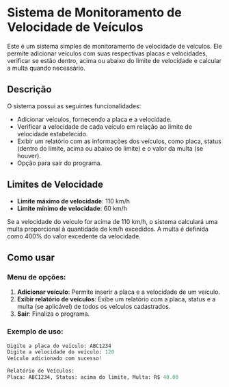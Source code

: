 # Sistema de Monitoramento de Velocidade de Veículos

Este é um sistema simples de monitoramento de velocidade de veículos. Ele permite adicionar veículos com suas respectivas placas e velocidades, verificar se estão dentro, acima ou abaixo do limite de velocidade e calcular a multa quando necessário.

## Descrição

O sistema possui as seguintes funcionalidades:
- Adicionar veículos, fornecendo a placa e a velocidade.
- Verificar a velocidade de cada veículo em relação ao limite de velocidade estabelecido.
- Exibir um relatório com as informações dos veículos, como placa, status (dentro do limite, acima ou abaixo do limite) e o valor da multa (se houver).
- Opção para sair do programa.

## Limites de Velocidade

- **Limite máximo de velocidade**: 110 km/h
- **Limite mínimo de velocidade**: 60 km/h

Se a velocidade do veículo for acima de 110 km/h, o sistema calculará uma multa proporcional à quantidade de km/h excedidos. A multa é definida como 400% do valor excedente da velocidade.

## Como usar

### Menu de opções:
1. **Adicionar veículo**: Permite inserir a placa e a velocidade de um veículo.
2. **Exibir relatório de veículos**: Exibe um relatório com a placa, status e a multa (se aplicável) de todos os veículos cadastrados.
3. **Sair**: Finaliza o programa.

### Exemplo de uso:
```python
Digite a placa do veículo: ABC1234
Digite a velocidade do veículo: 120
Veículo adicionado com sucesso!

Relatório de Veículos:
Placa: ABC1234, Status: acima do limite, Multa: R$ 40.00

